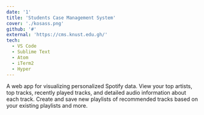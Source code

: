 ```yaml
---
date: '1'
title: 'Students Case Management System'
cover: './kosass.png'
github: '#'
external: 'https://cms.knust.edu.gh/'
tech:
  - VS Code
  - Sublime Text
  - Atom
  - iTerm2
  - Hyper
---
```


A web app for visualizing personalized Spotify data. View your top artists, top tracks, recently played tracks, and detailed audio information about each track. Create and save new playlists of recommended tracks based on your existing playlists and more.
